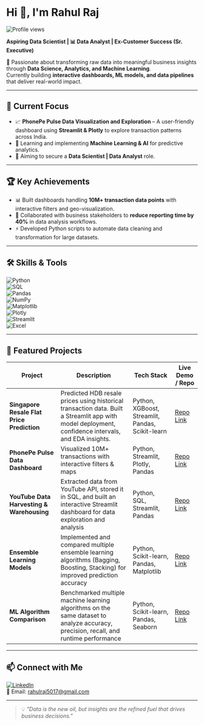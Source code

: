 # Hi 👋, I'm Rahul Raj  
![Profile views](https://komarev.com/ghpvc/?username=Rahul712DS&label=Profile%20Views&color=0e75b6&style=for-the-badge)  

**Aspiring Data Scientist | 📊 Data Analyst | Ex-Customer Success (Sr. Executive)**  

🚀 Passionate about transforming raw data into meaningful business insights through **Data Science, Analytics, and Machine Learning**.  
Currently building **interactive dashboards, ML models, and data pipelines** that deliver real-world impact.  

---

## 🔭 Current Focus
- 📈 **PhonePe Pulse Data Visualization and Exploration** – A user-friendly dashboard using **Streamlit & Plotly** to explore transaction patterns across India.  
- 🤖 Learning and implementing **Machine Learning & AI** for predictive analytics.  
- 🎯 Aiming to secure a **Data Scientist | Data Analyst** role.  

---

## 🏆 Key Achievements
- 📊 Built dashboards handling **10M+ transaction data points** with interactive filters and geo-visualization.  
- 🤝 Collaborated with business stakeholders to **reduce reporting time by 40%** in data analysis workflows.  
- ⚡ Developed Python scripts to automate data cleaning and transformation for large datasets.  

---

## 🛠 Skills & Tools  
![Python](https://img.shields.io/badge/Python-3776AB?style=for-the-badge&logo=python&logoColor=white)  
![SQL](https://img.shields.io/badge/SQL-003B57?style=for-the-badge&logo=mysql&logoColor=white)  
![Pandas](https://img.shields.io/badge/Pandas-150458?style=for-the-badge&logo=pandas&logoColor=white)  
![NumPy](https://img.shields.io/badge/Numpy-013243?style=for-the-badge&logo=numpy&logoColor=white)  
![Matplotlib](https://img.shields.io/badge/Matplotlib-11557c?style=for-the-badge)  
![Plotly](https://img.shields.io/badge/Plotly-3F4F75?style=for-the-badge&logo=plotly&logoColor=white)  
![Streamlit](https://img.shields.io/badge/Streamlit-FF4B4B?style=for-the-badge&logo=streamlit&logoColor=white)  
![Excel](https://img.shields.io/badge/Excel-217346?style=for-the-badge&logo=microsoft-excel&logoColor=white)  

---

## 📌 Featured Projects
| Project | Description | Tech Stack | Live Demo / Repo |
|---------|-------------|------------|------------------|
| **Singapore Resale Flat Price Prediction** | Predicted HDB resale prices using historical transaction data. Built a Streamlit app with model deployment, confidence intervals, and EDA insights. | Python, XGBoost, Streamlit, Pandas, Scikit-learn | [Repo Link](https://github.com/Rahul712DS/Singapore-Resale-Flat-Price-Prediction.git) |
| **PhonePe Pulse Data Dashboard** | Visualized 10M+ transactions with interactive filters & maps | Python, Streamlit, Plotly, Pandas | [Repo Link](https://github.com/Rahul712DS/Phonepe-Pulse-Data-Visualization-and-Exploration.git) |
| **YouTube Data Harvesting & Warehousing** | Extracted data from YouTube API, stored it in SQL, and built an interactive Streamlit dashboard for data exploration and analysis | Python, SQL, Streamlit, Pandas | [Repo Link](https://github.com/Rahul712DS/YouTube-Data-Harvesting-and-Warehousing-using-SQL-and-Streamlit.git) |
| **Ensemble Learning Models** | Implemented and compared multiple ensemble learning algorithms (Bagging, Boosting, Stacking) for improved prediction accuracy | Python, Scikit-learn, Pandas, Matplotlib | [Repo Link](https://github.com/Rahul712DS/Ensemble-Learning-.git) |
| **ML Algorithm Comparison** | Benchmarked multiple machine learning algorithms on the same dataset to analyze accuracy, precision, recall, and runtime performance | Python, Scikit-learn, Pandas, Seaborn | [Repo Link](https://github.com/Rahul712DS/ML-Algorithm_.git) |


---

## 📫 Connect with Me  
[![LinkedIn](https://img.shields.io/badge/LinkedIn-0A66C2?style=for-the-badge&logo=linkedin&logoColor=white)](https://www.linkedin.com/in/rahul-raj-22534a14b)  
📧 Email: rahulraj5017@gmail.com  

---

> 💡 *"Data is the new oil, but insights are the refined fuel that drives business decisions."*  
